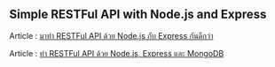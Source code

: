 ## Simple RESTFul API with Node.js and Express


Article : [มาทำ RESTFul API ด้วย Node.js กับ Express กันดีกว่า](https://devahoy.com/blog/2014/09/restful-api-with-node-js-and-express/s)

Article : [ทำ RESTFul API ด้วย Node.js, Express และ MongoDB](https://devahoy.com/blog/2014/11/restful-api-with-node-js-and-mongodb/)
